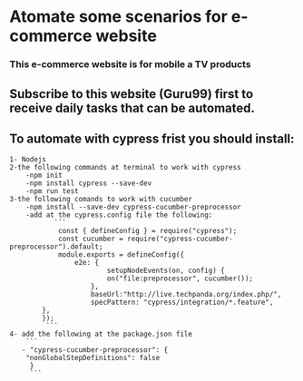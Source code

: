 # Atomate some scenarios for e-commerce website 
   ### This e-commerce website is for mobile a TV products   

## Subscribe to this website (Guru99) first to receive daily tasks that can be automated.

## To automate with cypress frist you should install:
    1- Nodejs
    2-the following commands at terminal to work with cypress
        -npm init
        -npm install cypress --save-dev
        -npm run test
    3-the following comands to work with cucumber
        -npm install --save-dev cypress-cucumber-preprocessor
        -add at the cypress.config file the following:
               ```
                const { defineConfig } = require("cypress");
                const cucumber = require("cypress-cucumber-preprocessor").default;
                module.exports = defineConfig({
                    e2e: {
                            setupNodeEvents(on, config) {
                            on("file:preprocessor", cucumber());
                        },
                        baseUrl:"http://live.techpanda.org/index.php/",
                        specPattern: "cypress/integration/*.feature",
            },
            });
             ```
    4- add the following at the package.json file
        ```
       - "cypress-cucumber-preprocessor": {
        "nonGlobalStepDefinitions": false
         }
         ```